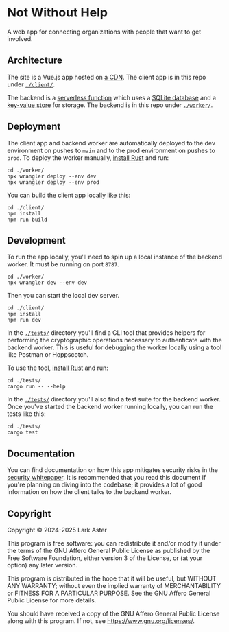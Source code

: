 # Not Without Help

A web app for connecting organizations with people that want to get involved.

## Architecture

The site is a Vue.js app hosted on [a
CDN](https://developers.cloudflare.com/pages). The client app is in this repo
under [`./client/`](./client).

The backend is a [serverless
function](https://developers.cloudflare.com/workers/) which uses a [SQLite
database](https://developers.cloudflare.com/d1/) and a [key-value
store](https://developers.cloudflare.com/kv/) for storage. The backend is in
this repo under [`./worker/`](./worker).

## Deployment

The client app and backend worker are automatically deployed to the dev
environment on pushes to `main` and to the prod environment on pushes to
`prod`. To deploy the worker manually, [install
Rust](https://www.rust-lang.org/tools/install) and run:

```shell
cd ./worker/
npx wrangler deploy --env dev
npx wrangler deploy --env prod
```

You can build the client app locally like this:

```shell
cd ./client/
npm install
npm run build
```

## Development

To run the app locally, you'll need to spin up a local instance of the backend
worker. It must be running on port `8787`.

```shell
cd ./worker/
npx wrangler dev --env dev
```

Then you can start the local dev server.

```shell
cd ./client/
npm install
npm run dev
```

In the [`./tests/`](./tests/) directory you'll find a CLI tool that provides
helpers for performing the cryptographic operations necessary to authenticate
with the backend worker. This is useful for debugging the worker locally using
a tool like Postman or Hoppscotch.

To use the tool, [install Rust](https://www.rust-lang.org/tools/install) and
run:

```shell
cd ./tests/
cargo run -- --help
```

In the [`./tests/`](./tests/) directory you'll also find a test suite for the
backend worker. Once you've started the backend worker running locally, you can
run the tests like this:

```shell
cd ./tests/
cargo test
```

## Documentation

You can find documentation on how this app mitigates security risks in the
[security whitepaper](./docs/security-whitepaper.md). It is recommended that
you read this document if you're planning on diving into the codebase; it
provides a lot of good information on how the client talks to the backend
worker.

## Copyright

Copyright © 2024-2025 Lark Aster

This program is free software: you can redistribute it and/or modify it under
the terms of the GNU Affero General Public License as published by the Free
Software Foundation, either version 3 of the License, or (at your option) any
later version.

This program is distributed in the hope that it will be useful, but WITHOUT ANY
WARRANTY; without even the implied warranty of MERCHANTABILITY or FITNESS FOR A
PARTICULAR PURPOSE. See the GNU Affero General Public License for more details.

You should have received a copy of the GNU Affero General Public License along
with this program. If not, see <https://www.gnu.org/licenses/>.
